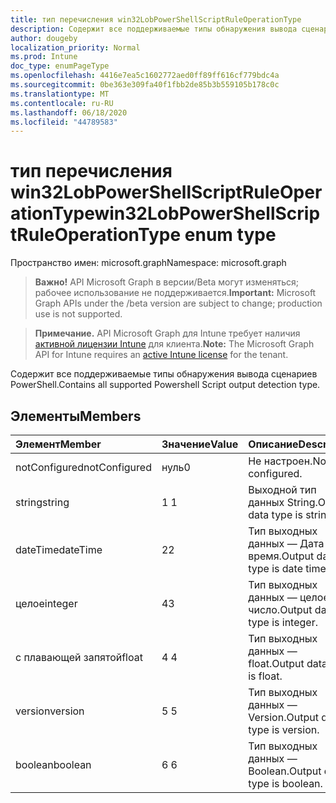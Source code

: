```yaml
---
title: тип перечисления win32LobPowerShellScriptRuleOperationType
description: Содержит все поддерживаемые типы обнаружения вывода сценариев PowerShell.
author: dougeby
localization_priority: Normal
ms.prod: Intune
doc_type: enumPageType
ms.openlocfilehash: 4416e7ea5c1602772aed0ff89ff616cf779bdc4a
ms.sourcegitcommit: 0be363e309fa40f1fbb2de85b3b559105b178c0c
ms.translationtype: MT
ms.contentlocale: ru-RU
ms.lasthandoff: 06/18/2020
ms.locfileid: "44789583"
---
```

# <a name="win32lobpowershellscriptruleoperationtype-enum-type"></a><span data-ttu-id="0e353-103">тип перечисления win32LobPowerShellScriptRuleOperationType</span><span class="sxs-lookup"><span data-stu-id="0e353-103">win32LobPowerShellScriptRuleOperationType enum type</span></span>

<span data-ttu-id="0e353-104">Пространство имен: microsoft.graph</span><span class="sxs-lookup"><span data-stu-id="0e353-104">Namespace: microsoft.graph</span></span>

> <span data-ttu-id="0e353-105">**Важно!** API Microsoft Graph в версии/Beta могут изменяться; рабочее использование не поддерживается.</span><span class="sxs-lookup"><span data-stu-id="0e353-105">**Important:** Microsoft Graph APIs under the /beta version are subject to change; production use is not supported.</span></span>

> <span data-ttu-id="0e353-106">**Примечание.** API Microsoft Graph для Intune требует наличия [активной лицензии Intune](https://go.microsoft.com/fwlink/?linkid=839381) для клиента.</span><span class="sxs-lookup"><span data-stu-id="0e353-106">**Note:** The Microsoft Graph API for Intune requires an [active Intune license](https://go.microsoft.com/fwlink/?linkid=839381) for the tenant.</span></span>

<span data-ttu-id="0e353-107">Содержит все поддерживаемые типы обнаружения вывода сценариев PowerShell.</span><span class="sxs-lookup"><span data-stu-id="0e353-107">Contains all supported Powershell Script output detection type.</span></span>

## <a name="members"></a><span data-ttu-id="0e353-108">Элементы</span><span class="sxs-lookup"><span data-stu-id="0e353-108">Members</span></span>
|<span data-ttu-id="0e353-109">Элемент</span><span class="sxs-lookup"><span data-stu-id="0e353-109">Member</span></span>|<span data-ttu-id="0e353-110">Значение</span><span class="sxs-lookup"><span data-stu-id="0e353-110">Value</span></span>|<span data-ttu-id="0e353-111">Описание</span><span class="sxs-lookup"><span data-stu-id="0e353-111">Description</span></span>|
|:---|:---|:---|
|<span data-ttu-id="0e353-112">notConfigured</span><span class="sxs-lookup"><span data-stu-id="0e353-112">notConfigured</span></span>|<span data-ttu-id="0e353-113">нуль</span><span class="sxs-lookup"><span data-stu-id="0e353-113">0</span></span>|<span data-ttu-id="0e353-114">Не настроен.</span><span class="sxs-lookup"><span data-stu-id="0e353-114">Not configured.</span></span>|
|<span data-ttu-id="0e353-115">string</span><span class="sxs-lookup"><span data-stu-id="0e353-115">string</span></span>|<span data-ttu-id="0e353-116">1 </span><span class="sxs-lookup"><span data-stu-id="0e353-116">1</span></span>|<span data-ttu-id="0e353-117">Выходной тип данных String.</span><span class="sxs-lookup"><span data-stu-id="0e353-117">Output data type is string.</span></span>|
|<span data-ttu-id="0e353-118">dateTime</span><span class="sxs-lookup"><span data-stu-id="0e353-118">dateTime</span></span>|<span data-ttu-id="0e353-119">2</span><span class="sxs-lookup"><span data-stu-id="0e353-119">2</span></span>|<span data-ttu-id="0e353-120">Тип выходных данных — Дата и время.</span><span class="sxs-lookup"><span data-stu-id="0e353-120">Output data type is date time.</span></span>|
|<span data-ttu-id="0e353-121">целое</span><span class="sxs-lookup"><span data-stu-id="0e353-121">integer</span></span>|<span data-ttu-id="0e353-122">4</span><span class="sxs-lookup"><span data-stu-id="0e353-122">3</span></span>|<span data-ttu-id="0e353-123">Тип выходных данных — целое число.</span><span class="sxs-lookup"><span data-stu-id="0e353-123">Output data type is integer.</span></span>|
|<span data-ttu-id="0e353-124">с плавающей запятой</span><span class="sxs-lookup"><span data-stu-id="0e353-124">float</span></span>|<span data-ttu-id="0e353-125">4 </span><span class="sxs-lookup"><span data-stu-id="0e353-125">4</span></span>|<span data-ttu-id="0e353-126">Тип выходных данных — float.</span><span class="sxs-lookup"><span data-stu-id="0e353-126">Output data type is float.</span></span>|
|<span data-ttu-id="0e353-127">version</span><span class="sxs-lookup"><span data-stu-id="0e353-127">version</span></span>|<span data-ttu-id="0e353-128">5 </span><span class="sxs-lookup"><span data-stu-id="0e353-128">5</span></span>|<span data-ttu-id="0e353-129">Тип выходных данных — Version.</span><span class="sxs-lookup"><span data-stu-id="0e353-129">Output data type is version.</span></span>|
|<span data-ttu-id="0e353-130">boolean</span><span class="sxs-lookup"><span data-stu-id="0e353-130">boolean</span></span>|<span data-ttu-id="0e353-131">6 </span><span class="sxs-lookup"><span data-stu-id="0e353-131">6</span></span>|<span data-ttu-id="0e353-132">Тип выходных данных — Boolean.</span><span class="sxs-lookup"><span data-stu-id="0e353-132">Output data type is boolean.</span></span>|



